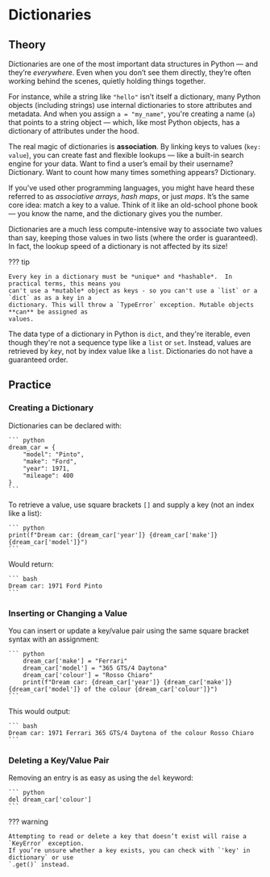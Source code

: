 # Dictionaries

## Theory

Dictionaries are one of the most important data structures in Python — and they’re *everywhere*.
Even when you don’t see them directly, they’re often working behind the scenes, quietly holding
things together.

For instance, while a string like `"hello"` isn’t itself a dictionary, many Python objects
(including strings) use internal dictionaries to store attributes and metadata. And when you
assign `a = "my_name"`, you're creating a name (`a`) that points to a string object — which, like
most Python objects, has a dictionary of attributes under the hood.

The real magic of dictionaries is **association**. By linking keys to values (`key: value`), you
can create fast and flexible lookups — like a built-in search engine for your data. Want to find
a user’s email by their username? Dictionary. Want to count how many times something appears?
Dictionary.

If you’ve used other programming languages, you might have heard these referred to as
*associative arrays*, *hash maps*, or just *maps*. It’s the same core idea: match a key to a value.
Think of it like an old-school phone book — you know the name, and the dictionary gives you the
number.

Dictionaries are a much less compute-intensive way to associate two values than say, keeping those
values in two lists (where the order is guaranteed).  In fact, the lookup speed of a dictionary is
not affected by its size!

??? tip

    Every key in a dictionary must be *unique* and *hashable*.  In practical terms, this means you
    can't use a *mutable* object as keys - so you can't use a `list` or a `dict` as as a key in a
    dictionary. This will throw a `TypeError` exception. Mutable objects **can** be assigned as
    values.

The data type of a dictionary in Python is `dict`, and they're iterable, even though they're not
a sequence type like a `list` or `set`.  Instead, values are retrieved by *key*, not by index
value like a `list`.  Dictionaries do not have a guaranteed order.

## Practice

### Creating a Dictionary

Dictionaries can be declared with:

    ``` python
    dream_car = {
        "model": "Pinto",
        "make": "Ford",
        "year": 1971,
        "mileage": 400
    }
    ```

To retrieve a value, use square brackets `[]` and supply a key (not an index like a list):

    ``` python
    print(f"Dream car: {dream_car['year']} {dream_car['make']} {dream_car['model']}")
    ```

Would return:

    ``` bash
    Dream car: 1971 Ford Pinto
    ```

### Inserting or Changing a Value

You can insert or update a key/value pair using the same square bracket syntax with an assignment:

    ``` python
        dream_car['make'] = "Ferrari"
        dream_car['model'] = "365 GTS/4 Daytona"
        dream_car['colour'] = "Rosso Chiaro"
        print(f"Dream car: {dream_car['year']} {dream_car['make']} {dream_car['model']} of the colour {dream_car['colour']}")
    ```
This would output:

    ``` bash
    Dream car: 1971 Ferrari 365 GTS/4 Daytona of the colour Rosso Chiaro
    ```

### Deleting a Key/Value Pair

Removing an entry is as easy as using the `del` keyword:

    ``` python
    del dream_car['colour']
    ```

??? warning

    Attempting to read or delete a key that doesn’t exist will raise a `KeyError` exception.
    If you’re unsure whether a key exists, you can check with `'key' in dictionary` or use
    `.get()` instead.
